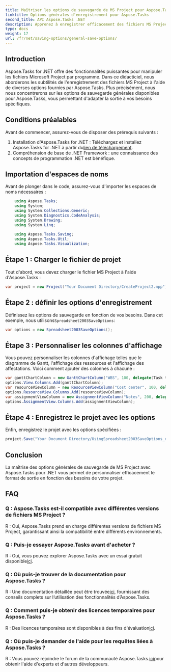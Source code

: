 ```yaml
---
title: Maîtriser les options de sauvegarde de MS Project pour Aspose.Tasks
linktitle: Options générales d'enregistrement pour Aspose.Tasks
second_title: API Aspose.Tasks .NET
description: Apprenez à enregistrer efficacement des fichiers MS Project à l'aide d'Aspose.Tasks pour .NET. Personnalisez facilement les options de sortie pour vos projets.
type: docs
weight: 17
url: /fr/net/saving-options/general-save-options/
---
```

## Introduction
Aspose.Tasks for .NET offre des fonctionnalités puissantes pour manipuler les fichiers Microsoft Project par programme. Dans ce didacticiel, nous aborderons les subtilités de l'enregistrement des fichiers MS Project à l'aide de diverses options fournies par Aspose.Tasks. Plus précisément, nous nous concentrerons sur les options de sauvegarde générales disponibles pour Aspose.Tasks, vous permettant d'adapter la sortie à vos besoins spécifiques.
## Conditions préalables
Avant de commencer, assurez-vous de disposer des prérequis suivants :
1.  Installation d'Aspose.Tasks for .NET : Téléchargez et installez Aspose.Tasks for .NET à partir du[lien de téléchargement](https://releases.aspose.com/tasks/net/).
2. Compréhension de base de .NET Framework : une connaissance des concepts de programmation .NET est bénéfique.

## Importation d'espaces de noms
Avant de plonger dans le code, assurez-vous d'importer les espaces de noms nécessaires :
```csharp
    using Aspose.Tasks;
    using System;
    using System.Collections.Generic;
    using System.Diagnostics.CodeAnalysis;
    using System.Drawing;
    using System.Linq;
    
    using Aspose.Tasks.Saving;
    using Aspose.Tasks.Util;
    using Aspose.Tasks.Visualization;
```

## Étape 1 : Charger le fichier de projet
Tout d'abord, vous devez charger le fichier MS Project à l'aide d'Aspose.Tasks :
```csharp
var project = new Project("Your Document Directory/CreateProject2.mpp");
```
## Étape 2 : définir les options d'enregistrement
 Définissez les options de sauvegarde en fonction de vos besoins. Dans cet exemple, nous utilisons`Spreadsheet2003SaveOptions`:
```csharp
var options = new Spreadsheet2003SaveOptions();
```
## Étape 3 : Personnaliser les colonnes d'affichage
Vous pouvez personnaliser les colonnes d'affichage telles que le diagramme de Gantt, l'affichage des ressources et l'affichage des affectations. Voici comment ajouter des colonnes à chacune :
```csharp
var ganttChartColumn = new GanttChartColumn("WBS", 100, delegate(Task task) { return task.Get(Tsk.WBS); });
options.View.Columns.Add(ganttChartColumn);
var resourceViewColumn = new ResourceViewColumn("Cost center", 100, delegate(Resource resource) { return resource.Get(Rsc.CostCenter); });
options.ResourceView.Columns.Add(resourceViewColumn);
var assignmentViewColumn = new AssignmentViewColumn("Notes", 200, delegate(ResourceAssignment assignment) { return assignment.Get(Asn.NotesText); });
options.AssignmentView.Columns.Add(assignmentViewColumn);
```
## Étape 4 : Enregistrez le projet avec les options
Enfin, enregistrez le projet avec les options spécifiées :
```csharp
project.Save("Your Document Directory/UsingSpreadsheet2003SaveOptions_out.xml", options);
```

## Conclusion
La maîtrise des options générales de sauvegarde de MS Project avec Aspose.Tasks pour .NET vous permet de personnaliser efficacement le format de sortie en fonction des besoins de votre projet.
## FAQ
### Q : Aspose.Tasks est-il compatible avec différentes versions de fichiers MS Project ?
R : Oui, Aspose.Tasks prend en charge différentes versions de fichiers MS Project, garantissant ainsi la compatibilité entre différents environnements.
### Q : Puis-je essayer Aspose.Tasks avant d'acheter ?
 R : Oui, vous pouvez explorer Aspose.Tasks avec un essai gratuit disponible[ici](https://releases.aspose.com/).
### Q : Où puis-je trouver de la documentation pour Aspose.Tasks ?
 R : Une documentation détaillée peut être trouvée[ici](https://reference.aspose.com/tasks/net/), fournissant des conseils complets sur l’utilisation des fonctionnalités d’Aspose.Tasks.
### Q : Comment puis-je obtenir des licences temporaires pour Aspose.Tasks ?
 R : Des licences temporaires sont disponibles à des fins d'évaluation[ici](https://purchase.aspose.com/temporary-license/).
### Q : Où puis-je demander de l'aide pour les requêtes liées à Aspose.Tasks ?
 R : Vous pouvez rejoindre le forum de la communauté Aspose.Tasks.[ici](https://forum.aspose.com/c/tasks/15)pour obtenir l'aide d'experts et d'autres développeurs.